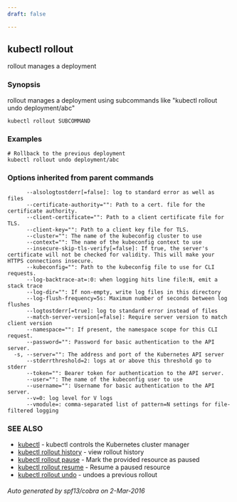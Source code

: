```yaml
---
draft: false

---
```

## kubectl rollout

rollout manages a deployment

### Synopsis


rollout manages a deployment using subcommands like "kubectl rollout undo deployment/abc"

```
kubectl rollout SUBCOMMAND
```

### Examples

```
# Rollback to the previous deployment
kubectl rollout undo deployment/abc
```

### Options inherited from parent commands

```
      --alsologtostderr[=false]: log to standard error as well as files
      --certificate-authority="": Path to a cert. file for the certificate authority.
      --client-certificate="": Path to a client certificate file for TLS.
      --client-key="": Path to a client key file for TLS.
      --cluster="": The name of the kubeconfig cluster to use
      --context="": The name of the kubeconfig context to use
      --insecure-skip-tls-verify[=false]: If true, the server's certificate will not be checked for validity. This will make your HTTPS connections insecure.
      --kubeconfig="": Path to the kubeconfig file to use for CLI requests.
      --log-backtrace-at=:0: when logging hits line file:N, emit a stack trace
      --log-dir="": If non-empty, write log files in this directory
      --log-flush-frequency=5s: Maximum number of seconds between log flushes
      --logtostderr[=true]: log to standard error instead of files
      --match-server-version[=false]: Require server version to match client version
      --namespace="": If present, the namespace scope for this CLI request.
      --password="": Password for basic authentication to the API server.
  -s, --server="": The address and port of the Kubernetes API server
      --stderrthreshold=2: logs at or above this threshold go to stderr
      --token="": Bearer token for authentication to the API server.
      --user="": The name of the kubeconfig user to use
      --username="": Username for basic authentication to the API server.
      --v=0: log level for V logs
      --vmodule=: comma-separated list of pattern=N settings for file-filtered logging
```

### SEE ALSO

* [kubectl](/docs/user-guide/kubectl/kubectl/)	 - kubectl controls the Kubernetes cluster manager
* [kubectl rollout history](/docs/user-guide/kubectl/kubectl_rollout_history/)	 - view rollout history
* [kubectl rollout pause](/docs/user-guide/kubectl/kubectl_rollout_pause/)	 - Mark the provided resource as paused
* [kubectl rollout resume](/docs/user-guide/kubectl/kubectl_rollout_resume/)	 - Resume a paused resource
* [kubectl rollout undo](/docs/user-guide/kubectl/kubectl_rollout_undo/)	 - undoes a previous rollout

###### Auto generated by spf13/cobra on 2-Mar-2016


